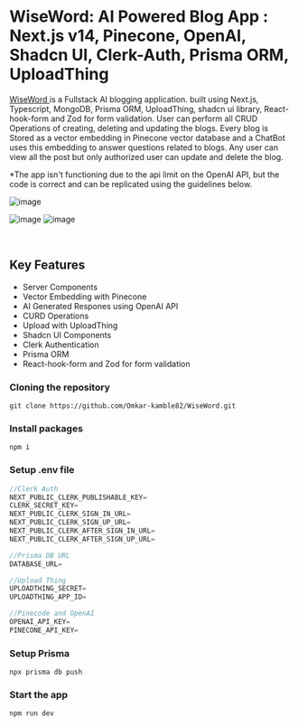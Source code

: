 # WiseWord: AI Powered Blog App : Next.js v14, Pinecone, OpenAI, Shadcn UI, Clerk-Auth, Prisma ORM, UploadThing
<p><a href="https://wise-word.vercel.app/">WiseWord </a> is a Fullstack AI blogging application. built using Next.js, Typescript, MongoDB, Prisma ORM, UploadThing, shadcn ui library, React-hook-form and Zod for form validation. User can perform all CRUD Operations of creating, deleting and updating the blogs. Every blog is Stored as a vector embedding in Pinecone vector database and a ChatBot uses this embedding to answer questions related to blogs. Any user can view all the post but only authorized user can update and delete the blog. </p>
<p>*The app isn't functioning due to the api limit on the OpenAI API, but the code is correct and can be replicated using the guidelines below.</p>

![image](https://github.com/Omkar-kamble82/WiseWord/assets/96938880/e4ab5106-fbbb-4845-99dc-8a97c01c1fca)


![image](https://github.com/Omkar-kamble82/WiseWord/assets/96938880/702a3436-4c12-406a-96a9-84f5f0800fec)
![image](https://github.com/Omkar-kamble82/WiseWord/assets/96938880/30c855cb-3b02-42fb-b3fb-7ae72f61fd9b)

<br/>
<h2>Key Features</h2>

- Server Components
- Vector Embedding with Pinecone
- AI Generated Respones using OpenAI API
- CURD Operations
- Upload with UploadThing
- Shadcn UI Components
- Clerk Authentication
- Prisma ORM
- React-hook-form and Zod for form validation

### Cloning the repository

```shell
git clone https://github.com/Omkar-kamble82/WiseWord.git
```

### Install packages

```shell
npm i
```

### Setup .env file


```js
//Clerk Auth
NEXT_PUBLIC_CLERK_PUBLISHABLE_KEY=
CLERK_SECRET_KEY=
NEXT_PUBLIC_CLERK_SIGN_IN_URL=
NEXT_PUBLIC_CLERK_SIGN_UP_URL=
NEXT_PUBLIC_CLERK_AFTER_SIGN_IN_URL=
NEXT_PUBLIC_CLERK_AFTER_SIGN_UP_URL=

//Prisma DB URL
DATABASE_URL=

//Upload Thing
UPLOADTHING_SECRET=
UPLOADTHING_APP_ID=

//Pinecode and OpenAI
OPENAI_API_KEY=
PINECONE_API_KEY=
```

### Setup Prisma

```shell
npx prisma db push
```

### Start the app

```shell
npm run dev
```
